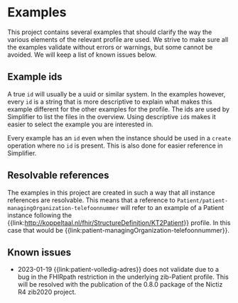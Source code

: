 
# Examples

This project contains several examples that should clarify the way the various elements of the relevant profile are used.
We strive to make sure all the examples validate without errors or warnings, but some cannot be avoided. We will keep a list of known issues below.

## Example ids

A true `id` will usually be a uuid or similar system. In the examples however, every `id` is a string that is more descriptive to explain what makes this example different for the other examples for the profile. The ids are used by Simplifier to list the files in the overview. Using descriptive `id`s makes it easier to select the example you are interested in.

Every example has an `id` even when the instance should be used in a `create` operation where no `id` is present. This is also done for easier reference in Simplifier.

## Resolvable references

The examples in this project are created in such a way that all instance references are resolvable. This means that a reference to `Patient/patient-managingOrganization-telefoonnummer` will refer to an example of a Patient instance following the {{link:http://koppeltaal.nl/fhir/StructureDefinition/KT2Patient}} 
profile. In this case that would be {{link:patient-managingOrganization-telefoonnummer}}.

## Known issues

- 2023-01-19 {{link:patient-volledig-adres}} does not validate due to a bug in the FHIRpath restriction in the underlying zib-Patient profile. This will be resolved with the publication of the 0.8.0 package of the Nictiz R4 zib2020 project.
